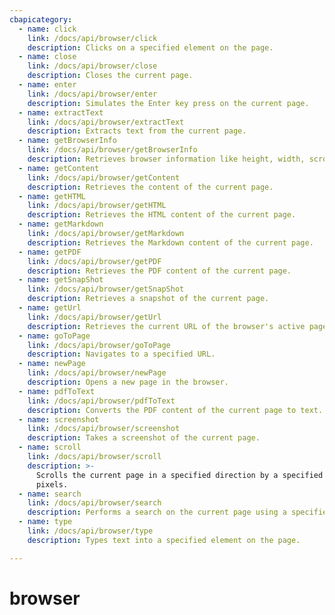 ```yaml
---
cbapicategory:
  - name: click
    link: /docs/api/browser/click
    description: Clicks on a specified element on the page.
  - name: close
    link: /docs/api/browser/close
    description: Closes the current page.
  - name: enter
    link: /docs/api/browser/enter
    description: Simulates the Enter key press on the current page.
  - name: extractText
    link: /docs/api/browser/extractText
    description: Extracts text from the current page.
  - name: getBrowserInfo
    link: /docs/api/browser/getBrowserInfo
    description: Retrieves browser information like height, width, scroll position of the current page.
  - name: getContent
    link: /docs/api/browser/getContent
    description: Retrieves the content of the current page.
  - name: getHTML
    link: /docs/api/browser/getHTML
    description: Retrieves the HTML content of the current page.
  - name: getMarkdown
    link: /docs/api/browser/getMarkdown
    description: Retrieves the Markdown content of the current page.
  - name: getPDF
    link: /docs/api/browser/getPDF
    description: Retrieves the PDF content of the current page.
  - name: getSnapShot
    link: /docs/api/browser/getSnapShot
    description: Retrieves a snapshot of the current page.
  - name: getUrl
    link: /docs/api/browser/getUrl
    description: Retrieves the current URL of the browser's active page.
  - name: goToPage
    link: /docs/api/browser/goToPage
    description: Navigates to a specified URL.
  - name: newPage
    link: /docs/api/browser/newPage
    description: Opens a new page in the browser.
  - name: pdfToText
    link: /docs/api/browser/pdfToText
    description: Converts the PDF content of the current page to text.
  - name: screenshot
    link: /docs/api/browser/screenshot
    description: Takes a screenshot of the current page.
  - name: scroll
    link: /docs/api/browser/scroll
    description: >-
      Scrolls the current page in a specified direction by a specified number of
      pixels.
  - name: search
    link: /docs/api/browser/search
    description: Performs a search on the current page using a specified query.
  - name: type
    link: /docs/api/browser/type
    description: Types text into a specified element on the page.

---
```

# browser
<CBAPICategory />

